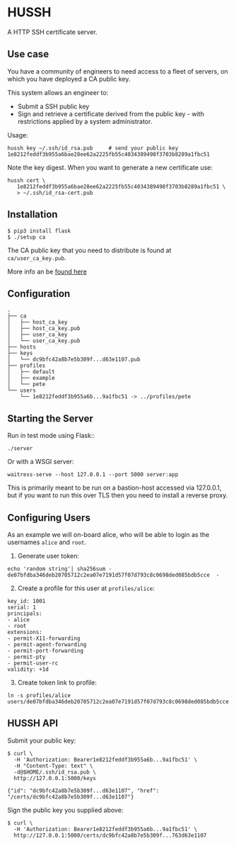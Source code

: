 # HUSSH

A HTTP SSH certificate server.

## Use case

You have a community of engineers to need access to a fleet of servers, on 
which you have deployed a CA public key.

This system allows an engineer to:

* Submit a SSH public key
* Sign and retrieve a certificate derived from the public key - with 
  restrictions applied by a system administrator.

Usage:
```
hussh key ~/.ssh/id_rsa.pub     # send your public key
1e8212feddf3b955a6bae28ee62a2225fb55c4034389498f3703b8289a1fbc51
```
Note the key digest. When you want to generate a new certificate use:
```
hussh cert \
   1e8212feddf3b955a6bae28ee62a2225fb55c4034389498f3703b8289a1fbc51 \
   > ~/.ssh/id_rsa-cert.pub
```

## Installation

```
$ pip3 install flask
$ ./setup ca
```
The CA public key that you need to distribute is found at ``ca/user_ca_key.pub``.

More info an be [found here]( https://smallstep.com/blog/use-ssh-certificates/)

## Configuration

```
.
├── ca
│   ├── host_ca_key
│   ├── host_ca_key.pub
│   ├── user_ca_key
│   └── user_ca_key.pub
├── hosts
├── keys
│   └── dc9bfc42a8b7e5b309f...d63e1107.pub
├── profiles
│   ├── default
│   ├── example
│   └── pete
└── users
    └── 1e8212feddf3b955a6b...9a1fbc51 -> ../profiles/pete
```

## Starting the Server

Run in test mode using Flask::
```
./server
```
Or with a WSGI server:
```
waitress-serve --host 127.0.0.1 --port 5000 server:app
```
This is primarily meant to be run on a bastion-host accessed via 127.0.0.1, but
if you want to run this over TLS then you need to install a reverse proxy.

## Configuring Users

As an example we will on-board alice, who will be able to login as the 
usernames ``alice`` and ``root``.

1. Generate user token:
```
echo 'random string'| sha256sum -
de07bfdba346deb20705712c2ea07e7191d57f07d793c8c0698ded085bdb5cce  -
```
2. Create a profile for this user at ``profiles/alice``:
```
key_id: 1001
serial: 1
principals:
- alice
- root
extensions:
- permit-X11-forwarding
- permit-agent-forwarding
- permit-port-forwarding
- permit-pty
- permit-user-rc
validity: +1d
```
3. Create token link to profile:
```
ln -s profiles/alice users/de07bfdba346deb20705712c2ea07e7191d57f07d793c8c0698ded085bdb5cce
```
## HUSSH API

Submit your public key:
```
$ curl \
  -H 'Authorization: Bearer1e8212feddf3b955a6b...9a1fbc51' \
  -H "Content-Type: text" \
  -d@$HOME/.ssh/id_rsa.pub \
  http://127.0.0.1:5000/keys

{"id": "dc9bfc42a8b7e5b309f...d63e1107", "href": "/certs/dc9bfc42a8b7e5b309f...d63e1107"}
```
Sign the public key you supplied above:
```
$ curl \
  -H 'Authorization: Bearer1e8212feddf3b955a6b...9a1fbc51' \
  http://127.0.0.1:5000/certs/dc9bfc42a8b7e5b309f...763d63e1107
```
